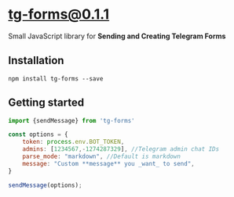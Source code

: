 # tg-forms@0.1.1

Small JavaScript library for **Sending and Creating Telegram Forms**

## Installation

`npm install tg-forms --save`

## Getting started

```JavaScript
import {sendMessage} from 'tg-forms'

const options = {
    token: process.env.BOT_TOKEN,
    admins: [1234567,-1274287329], //Telegram admin chat IDs
    parse_mode: "markdown", //Default is markdown
    message: "Custom **message** you _want_ to send",
}

sendMessage(options);

```
